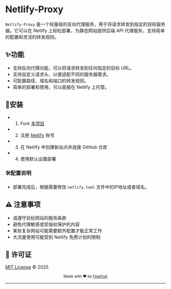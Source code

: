 # Netlify-Proxy

`Netlify-Proxy` 是一个轻量级的反向代理服务，用于将请求转发到指定的目标服务器。它可以在 Netlify 上轻松部署，为静态网站提供后端 API 代理服务，支持简单的配置和灵活的转发规则。

## ✨功能

- 支持反向代理功能，可以将请求转发到任何指定的目标 URL。
- 支持自定义请求头，以便适配不同的服务器需求。
- 可配置路径、域名和端口的转发规则。
- 简单的部署和使用，可以直接在 Netlify 上托管。

## 🚀安装

- 1. Fork [本项目](https://github.com/GitYuA/Netlify-Proxy)
- 2. 注册 [Netlify](https://netlify.com) 账号
- 3. 在 Netlify 中创建新站点并连接 GitHub 仓库
- 4. 使用默认设置部署

### 🛠️配置说明

- 部署完成后，根据需要修改 `netlify.toml` 文件中的IP地址或者域名。


## ⚠️ 注意事项

- 请遵守目标网站的服务条款
- 避免代理敏感或受版权保护的内容
- 某些复杂网站可能需要额外配置才能正常工作
- 大流量使用可能受到 Netlify 免费计划的限制

  
## 📄 许可证

[MIT License](LICENSE) © 2025

<div align="center">
  <sub>Made with ❤️ by <a href="https://github.com/GitYuA">FreeYuA</a></sub>
</div> 

---
